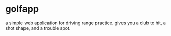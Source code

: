# golfapp

a simple web application for driving range practice. gives you a club to hit, a shot shape, and a trouble spot.
